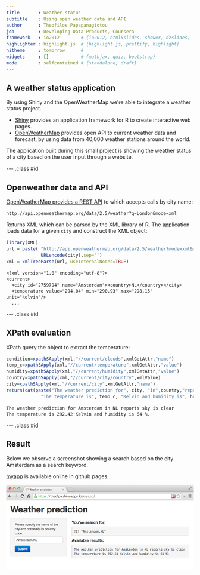 ```yaml
---
title       : Weather status
subtitle    : Using open weather data and API
author      : Theofilos Papapanagiotou
job         : Developing Data Products, Coursera
framework   : io2012        # {io2012, html5slides, shower, dzslides, ...}
highlighter : highlight.js  # {highlight.js, prettify, highlight}
hitheme     : tomorrow      # 
widgets     : []            # {mathjax, quiz, bootstrap}
mode        : selfcontained # {standalone, draft}
---
```


## A weather status application

By using Shiny and the OpenWeatherMap we're able to integrate a weather status project.

* [Shiny](http://shiny.rstudio.com) provides an application framework for R to create interactive web pages.
* [OpenWeatherMap](http://www.openweathermap.org) provides open API to current weather data and forecast, by using data from 40,000 weather stations around the world.

The application built during this small project is showing the weather status of a city based on the user input through a website.

--- .class #id 

## Openweather data and API

[OpenWeatherMap provides a REST API](http://www.openweathermap.org/api) to which accepts calls by city name:
```
http://api.openweathermap.org/data/2.5/weather?q=London&mode=xml
```
Returns XML which can be parsed by the XML library of R. The application loads data for a given `city` and construct the XML object:

```r
library(XML)
url = paste( "http://api.openweathermap.org/data/2.5/weather?mode=xml&q=",
             URLencode(city),sep='')
xml = xmlTreeParse(url, useInternalNodes=TRUE)
```
```{xml}
<?xml version="1.0" encoding="utf-8"?>
<current>
  <city id="2759794" name="Amsterdam"><country>NL</country></city>
  <temperature value="294.04" min="290.93" max="298.15" unit="kelvin"/>
  ...
```

--- .class #id 

## XPath evaluation

XPath query the object to extract the temperature:

```r
condition=xpathSApply(xml,"//current/clouds",xmlGetAttr,"name")
temp_c=xpathSApply(xml,"//current/temperature",xmlGetAttr,"value")
humidity=xpathSApply(xml,"//current/humidity",xmlGetAttr,"value")
country=xpathSApply(xml,"//current/city/country",xmlValue)
city=xpathSApply(xml,"//current/city",xmlGetAttr,"name")
return(cat(paste("The weather prediction for", city, "in",country,"reports", condition,
             "The temperature is", temp_c, "Kelvin and humidity is", humidity, "%.")))
```
```
The weather prediction for Amsterdam in NL reports sky is clear 
The temperature is 292.42 Kelvin and humidity is 64 %.
```

--- .class #id 

## Result
Below we observe a screenshot showing a search based on the city Amsterdam as a search keyword.

[myapp](https://theofpa.shinyapps.io/myapp/) is available online in github pages.

<div style='text-align: center;'>
    <img src='assets/img/slidify_myapp.png' />
</div>
